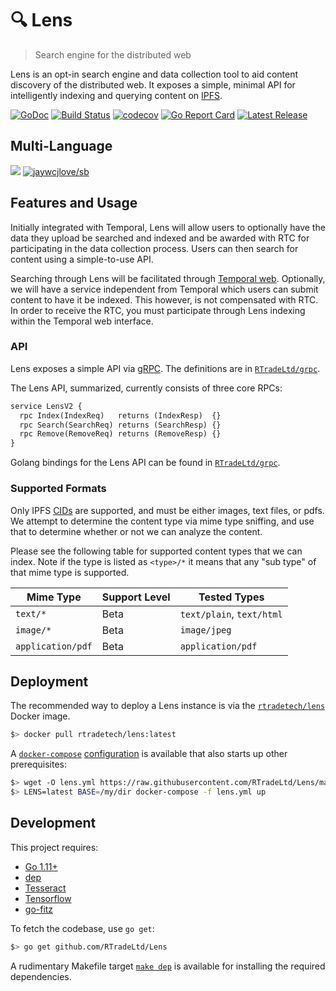 # 🔍 Lens

> Search engine for the distributed web

Lens is an opt-in search engine and data collection tool to aid content discovery
of the distributed web. It exposes a simple, minimal API for intelligently indexing
and querying content on [IPFS](https://ipfs.io/).

[![GoDoc](https://godoc.org/github.com/RTradeLtd/Lens?status.svg)](https://godoc.org/github.com/RTradeLtd/Lens)
[![Build Status](https://travis-ci.com/RTradeLtd/Lens.svg?branch=master)](https://travis-ci.com/RTradeLtd/Lens)
[![codecov](https://codecov.io/gh/RTradeLtd/Lens/branch/master/graph/badge.svg)](https://codecov.io/gh/RTradeLtd/Lens) 
[![Go Report Card](https://goreportcard.com/badge/github.com/RTradeLtd/Lens)](https://goreportcard.com/report/github.com/RTradeLtd/Lens)
[![Latest Release](https://img.shields.io/github/release/RTradeLtd/Lens.svg?colorB=red)](https://github.com/RTradeLtd/Lens/releases)

## Multi-Language

[![](https://img.shields.io/badge/Lang-English-blue.svg)](README.md)  [![jaywcjlove/sb](https://jaywcjlove.github.io/sb/lang/chinese.svg)](README-zh.md)

## Features and Usage

Initially integrated with Temporal, Lens will allow users to optionally have the
data they upload be searched and indexed and be awarded with RTC for participating
in the data collection process. Users can then search for content using a
simple-to-use API.

Searching through Lens will be facilitated through [Temporal web](https://temporal.cloud/lens).
Optionally, we will have a service independent from Temporal which users can
submit content to have it be indexed. This however, is not compensated with RTC.
In order to receive the RTC, you must participate through Lens indexing within
the Temporal web interface.

### API

Lens exposes a simple API via [gRPC](https://grpc.io/). The definitions are in
[`RTradeLtd/grpc`](https://github.com/RTradeLtd/grpc/blob/master/lensv2/service.proto).

The Lens API, summarized, currently consists of three core RPCs:

```proto
service LensV2 {
  rpc Index(IndexReq)   returns (IndexResp)  {}
  rpc Search(SearchReq) returns (SearchResp) {}
  rpc Remove(RemoveReq) returns (RemoveResp) {}
}
```

Golang bindings for the Lens API can be found in
[`RTradeLtd/grpc`](https://github.com/RTradeLtd/grpc).

### Supported Formats

Only IPFS [CIDs](https://github.com/multiformats/cid) are supported, and must be either images, text files, or pdfs. We attempt to determine the content type via mime type sniffing, and use that to determine whether or not we can analyze the content.

Please see the following table for supported content types that we can index.
Note if the type is listed as `<type>/*` it means that any "sub type" of that
mime type is supported.

| Mime Type        | Support Level | Tested Types             |
|------------------|---------------|--------------------------|
| `text/*`         | Beta          | `text/plain`, `text/html`|
| `image/*`        | Beta          | `image/jpeg`             |
| `application/pdf`| Beta          | `application/pdf`        |

## Deployment

The recommended way to deploy a Lens instance is via the
[`rtradetech/lens`](https://cloud.docker.com/u/rtradetech/repository/docker/rtradetech/lens)
Docker image.

```sh
$> docker pull rtradetech/lens:latest
```

A [`docker-compose`](https://docs.docker.com/compose/) [configuration](/lens.yml)
is available that also starts up other prerequisites:

```sh
$> wget -O lens.yml https://raw.githubusercontent.com/RTradeLtd/Lens/master/lens.yml
$> LENS=latest BASE=/my/dir docker-compose -f lens.yml up
```

## Development

This project requires:

* [Go 1.11+](https://golang.org/dl/)
* [dep](https://github.com/golang/dep#installation)
* [Tesseract](https://github.com/tesseract-ocr/tesseract#installing-tesseract)
* [Tensorflow](https://www.tensorflow.org/install)
* [go-fitz](https://github.com/gen2brain/go-fitz#install)

To fetch the codebase, use `go get`:

```sh
$> go get github.com/RTradeLtd/Lens
```

A rudimentary Makefile target [`make dep`](https://github.com/RTradeLtd/Lens/blob/master/Makefile#L13)
is available for installing the required dependencies.
